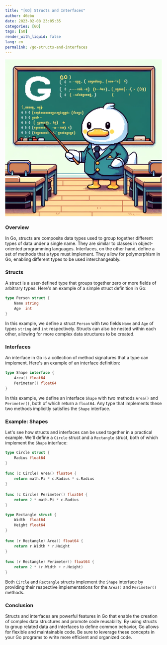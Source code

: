 ```yaml
---
title: "[GO] Structs and Interfaces"
author: 46ebu
date: 2023-02-08 23:05:35 
categories: [GO]
tags: [GO]
render_with_liquid: false
lang: en
permalink: /go-structs-and-interfaces
---
```


![Intro](/assets/img/post/go.png)
### Overview
In Go, structs are composite data types used to group together different types of data under a single name. They are similar to classes in object-oriented programming languages. Interfaces, on the other hand, define a set of methods that a type must implement. They allow for polymorphism in Go, enabling different types to be used interchangeably.

### Structs
A struct is a user-defined type that groups together zero or more fields of arbitrary types. Here's an example of a simple struct definition in Go:
```go
type Person struct {
    Name string
    Age  int
}
```
In this example, we define a struct `Person` with two fields `Name` and `Age` of types `string` and `int` respectively. Structs can also be nested within each other, allowing for more complex data structures to be created.

### Interfaces
An interface in Go is a collection of method signatures that a type can implement. Here's an example of an interface definition:
```go
type Shape interface {
    Area() float64
    Perimeter() float64
}
```
In this example, we define an interface `Shape` with two methods `Area()` and `Perimeter()`, both of which return a `float64`. Any type that implements these two methods implicitly satisfies the `Shape` interface.

### Example: Shapes
Let's see how structs and interfaces can be used together in a practical example. We'll define a `Circle` struct and a `Rectangle` struct, both of which implement the `Shape` interface:
```go
type Circle struct {
    Radius float64
}

func (c Circle) Area() float64 {
    return math.Pi * c.Radius * c.Radius
}

func (c Circle) Perimeter() float64 {
    return 2 * math.Pi * c.Radius
}
```
```go
type Rectangle struct {
    Width  float64
    Height float64
}

func (r Rectangle) Area() float64 {
    return r.Width * r.Height
}

func (r Rectangle) Perimeter() float64 {
    return 2 * (r.Width + r.Height)
}
```
Both `Circle` and `Rectangle` structs implement the `Shape` interface by providing their respective implementations for the `Area()` and `Perimeter()` methods.

### Conclusion
Structs and interfaces are powerful features in Go that enable the creation of complex data structures and promote code reusability. By using structs to group related data and interfaces to define common behavior, Go allows for flexible and maintainable code. Be sure to leverage these concepts in your Go programs to write more efficient and organized code.